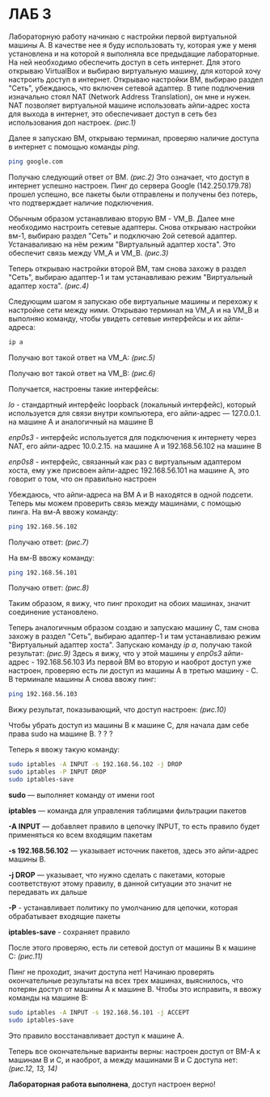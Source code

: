 # ЛАБ 3

Лабораторную работу начинаю с настройки первой виртуальной машины А. В качестве нее я буду использовать ту, которая уже у меня установлена и на которой я выполняла все предыдащие лабораторные. На ней необходимо обеспечить доступ в сеть интернет. Для этого открываю VirtualBox и выбираю виртуальную машину, для которой хочу настроить доступ в интернет. Открываю настройки ВМ, выбираю раздел "Сеть", убеждаюсь, что включен сетевой адаптер. В типе подлючения изначально стоял NAT (Network Address Translation), он мне и нужен. NAT позволяет виртуальной машине использовать айпи-адрес хоста для выхода в интернет, это обеспечивает доступ в сеть без использования доп настроек. *(рис.1)*

Далее я запускаю ВМ, открываю терминал, проверяю наличие доступа в интернет с помощью команды *ping*.
```bash
ping google.com
```
Получаю следующий ответ от ВМ. *(рис.2)* Это означает, что доступ в интернет успешно настроен. Пинг до сервера Google (142.250.179.78) прошел успешно, все пакеты были отправлены и получены без потерь, что подтверждает наличие подключения.

Обычным образом устанавливаю вторую ВМ - VM_B. Далее мне необходимо настроить сетевые адаптеры. Снова открываю настройки вм-1, выбираю раздел "Сеть" и подключаю 2ой сетевой адаптер. Устанаваливаю на нём режим "Виртуальный адаптер хоста". Это обеспечит связь между VM_A и VM_B. *(рис.3)*

Теперь открываю настройки второй ВМ, там снова захожу в раздел "Сеть", выбираю адаптер-1 и там устанавливаю режим "Виртуальный адаптер хоста". *(рис.4)*

Следующим шагом я запускаю обе виртуальные машины и перехожу к настройке сети между ними.
Открываю терминал на VM_A и на VM_B и выполняю команду, чтобы увидеть сетевые интерфейсы и их айпи-адреса:
```bash
ip a
```
Получаю вот такой ответ на VM_A: *(рис.5)*

Получаю вот такой ответ на VM_B: *(рис.6)*

Получается, настроены такие интерфейсы:

*lo* - стандартный интерфейс loopback (локальный интерфейс), который используется для связи внутри компьютера, его айпи-адрес — 127.0.0.1. на машине А и аналогичный на машине В

*enp0s3* - интерфейс используется для подключения к интернету через NAT, его айпи-адрес 10.0.2.15. на машине А и 192.168.56.102 на машине В

*enp0s8* - интерфейс, связанный как раз с виртуальным адаптером хоста, ему уже присвоен айпи-адрес 192.168.56.101 на машине А, это говорит о том, что он правильно настроен

Убеждаюсь, что айпи-адреса на ВМ А и В находятся в одной подсети. Теперь мы можем проверить связь между машинами, с помощью пинга. 
На вм-А ввожу команду:
```bash
ping 192.168.56.102
```
Получаю ответ: *(рис.7)*

На вм-B ввожу команду:
```bash
ping 192.168.56.101
```

Получаю ответ: *(рис.8)*

Таким образом, я вижу, что пинг проходит на обоих машинах, значит соединение установлено.

Теперь аналогичным образом создаю и запускаю машину С, там снова захожу в раздел "Сеть", выбираю адаптер-1 и там устанавливаю режим "Виртуальный адаптер хоста".
Запускаю команду *ip a*, получаю такой результат: *(рис.9)*
Здесь я вижу, что у этой машины у *enp0s3* айпи-адрес - 192.168.56.103
Из первой ВМ во вторую и наоброт доступ уже настроен, проверяю есть ли доступ из машины А в третью машину - С. В терминале машины А снова ввожу пинг:
```bash
ping 192.168.56.103
```
Вижу результат, показывающий, что доступ настроен: *(рис.10)*

Чтобы убрать доступ из машины В к машине С, для начала дам себе права sudo на машине В.
?
?
?

Теперь я ввожу такую команду: 
```bash
sudo iptables -A INPUT -s 192.168.56.102 -j DROP
sudo iptables -P INPUT DROP
sudo iptables-save
```
**sudo** — выполняет команду от имени root

**iptables** — команда для управления таблицами фильтрации пакетов

**-A INPUT** — добавляет правило в цепочку INPUT, то есть правило будет применяться ко всем входящим пакетам

**-s 192.168.56.102** — указывает источник пакетов, здесь это айпи-адрес машины B.

**-j DROP** — указывает, что нужно сделать с пакетами, которые соответствуют этому правилу, в данной ситуации это значит не передавать их дальше

**-P** - устанавливает политику по умолчанию для цепочки, которая обрабатывает входящие пакеты

**iptables-save** - сохраняет правило

После этого проверяю, есть ли сетевой доступ от машины В к машине С: *(рис.11)*

Пинг не проходит, значит доступа нет! Начинаю проверять окончательные результаты на всех трех машинах, выяснилось, что потерян доступ от машины А к машине В. Чтобы это исправить, я ввожу команды на машине В:

```bash
sudo iptables -A INPUT -s 192.168.56.101 -j ACCEPT
sudo iptables-save
```
Это правило восстанавливает доступ к машине А.

Теперь все окончательные варианты верны: настроен доступ от ВМ-А к машинам В и С, и наоброт, а между машинами В и С доступа нет: *(рис.12, 13, 14)*

**Лабораторная работа выполнена**, доступ настроен верно!
